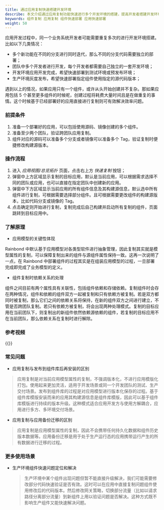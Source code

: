 ```yaml
---
title: 通过应用复制快速搭建开发环境
describe: 本文介绍通过应用复制功能快速进行多个开发环境的搭建，提高开发者搭建开发环境的效率
keywords: 组件复制 应用复制 组件快速部署 应用快速部署
weight: 50
---
```


应用开发过程中，同一个业务系统开发者可能需要重复多次的进行开发环境搭建。比如以下几类情况：

- 多个新功能在不同的分支进行同时迭代，那么不同的分支代码需要独立的部署；
- 团队中多个开发者进行开发，每个开发者都需要自己独立的一套开发环境；
- 开发环境应用开发完成，希望快速部署到测试环境或预发布环境；
- 生产环境灰度发布，希望快速部署指定组件使用指定的源代码版本；

遇到以上的情况，如果应用只有一个组件，或许从头开始创建并不复杂。那如果应用包括 5 个甚至更多组件的时候呢，创建过程将耗费大量时间且是在做重复的事情。这个时候基于已经部署好的应用直接进行复制则可有效解决效率问题。

### 前提条件

1. 准备一个部署好的应用，可以包括使用源码、镜像创建的多个组件。
2. 准备至少两个团队，验证跨团队应用复制。
3. 组件对应的源码可以准备多个分支或者镜像可以准备多个 Tag，验证复制时便捷修改构建源版本。

### 操作流程

1. 进入 _应用视图/总览拓扑_ 页面，点击右上方 _快速复制_ 按钮；
2. 弹窗中上方区域显示复制的目标应用，默认是当前应用，可以根据需求选择不同的团队或应用，也可以直接在指定团队中创建新的应用。
3. 弹窗中下方区域显示当前应用的所有组件信息及其构建源信息，默认选中所有组件进行复制，可根据需要选择部分组件。且可根据需要更改组件的构建源版本，比如代码分支或镜像的 Tag。
4. 点击确定则开始进行复制，复制完成后自己构建并启动所有复制的组件，页面跳转到目标应用中。

### 了解原理

- 应用模型的关键性体现

Rainbond 中默认基于应用模型对各类型软件进行抽象管理，因此复制其实就是模型属性的复制，可以保障复制出来的组件与源组件属性保持一致。这再一次说明了一点，在 Rainbond 中部署组件的过程其实是在组装应用模型的过程，一旦部署完成即完成了业务模型的定义。

- 组件复制时依赖关系的处理

组件之间目前有两个属性具有关联性，包括组件依赖和存储依赖。复制组件时会存在两种情况，组件和依赖的组件双方一起被复制和只有依赖方被复制。若是双方都同时被复制，那么它们之间的依赖关系将保持，在新的组件双方之间进行建立，不管是否跨团队复制。若只有依赖方被复制，将会出现两种处理模式。复制的目标应用在当前团队下，则复制出的新组件依然依赖源依赖的组件，若复制的目标应用不在当前团队，那么依赖关系在复制时进行解除。

### 参考视频

{{<bibili-video src="//player.bilibili.com/player.html?aid=668179307&bvid=BV1da4y1i7tQ&cid=190877377&page=1" href="https://www.bilibili.com/video/BV1da4y1i7tQ/" title="应用复制与流量控制演示">}}

### 常见问题

- 应用复制与发布到组件库后再安装的区别

> 应用复制是对当前应用模型属性的复制，不强调版本化，不进行应用模版化打包。使用起来更加灵活，适用于开发场景或同一个开发团队的测试、生产交付场景。发布到组件库的过程是对应用模型进行版本化保存的过程。基于组件库模版安装而来的应用其构建源信息是组件库模版，因此可以基于组件库模版进行持续的版本升级。这种模式适合应用开发方与使用方解耦合，应用进行多方、多环境交付场景。

- 应用复制与应用备份迁移的区别

> 应用复制是应用模型属性的复制，因此不会携带任何持久化数据和组件历史版本数据等。应用备份迁移是用于处于生产运行态的应用携带运行产生的所有数据进行迁移的过程。

### 更多使用场景

- 生产环境组件快速问题定位和解决

  > 生产环境中某个组件出现问题但暂不能直接升级解决，我们可能需要修改部分代码快速验证是否有效。这时可以在应用中直接复制问题组件使用修改后的代码版本。然后修改网关策略，切换部分流量（比如以请求路径分离部分流量）到新组件上用以验证问题是否解决。这种方式既不影响生产组件又能快速解决问题。
